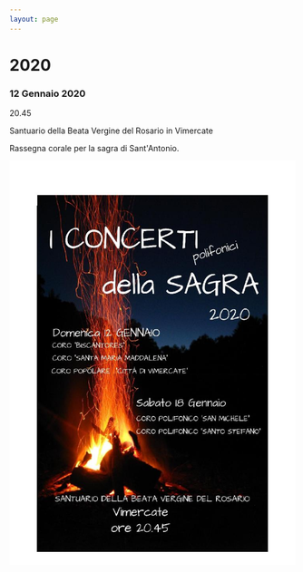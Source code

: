 ```yaml
---
layout: page
---
```


# 2020

### 12 Gennaio 2020

20.45

Santuario della Beata Vergine del Rosario in Vimercate

Rassegna corale per la sagra di Sant'Antonio.

![image0016.jpeg](2020/image0016.jpeg)

